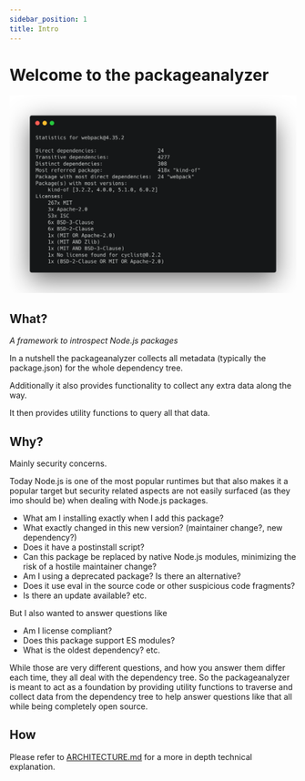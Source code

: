 ```yaml
---
sidebar_position: 1
title: Intro
---
```


# Welcome to the packageanalyzer
![](https://raw.githubusercontent.com/tmkn/packageanalyzer/master/banner.png)
## What?
_A framework to introspect Node.js packages_

In a nutshell the packageanalyzer collects all metadata (typically the package.json) for the whole dependency tree.

Additionally it also provides functionality to collect any extra data along the way.

It then provides utility functions to query all that data.

## Why?
Mainly security concerns.

Today Node.js is one of the most popular runtimes but that also makes it a popular target but security related aspects are not easily surfaced (as they imo should be) when dealing with Node.js packages.
* What am I installing exactly when I add this package?
* What exactly changed in this new version? (maintainer change?, new dependency?)
* Does it have a postinstall script?
* Can this package be replaced by native Node.js modules, minimizing the risk of a hostile maintainer change?
* Am I using a deprecated package? Is there an alternative?
* Does it use eval in the source code or other suspicious code fragments?
* Is there an update available?
etc.

But I also wanted to answer questions like
* Am I license compliant?
* Does this package support ES modules?
* What is the oldest dependency?
etc.

While those are very different questions, and how you answer them differ each time, they all deal with the dependency tree. So the packageanalyzer is meant to act as a foundation by providing utility functions to traverse and collect data from the dependency tree to help answer questions like that all while being completely open source.

## How
Please refer to [ARCHITECTURE.md](https://github.com/tmkn/packageanalyzer/blob/master/ARCHITECTURE.md) for a more in depth technical explanation.
